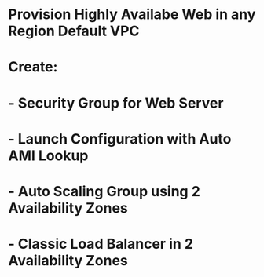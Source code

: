 # Provision Highly Availabe Web in any Region Default VPC
# Create:
#    - Security Group for Web Server
#    - Launch Configuration with Auto AMI Lookup
#    - Auto Scaling Group using 2 Availability Zones
#    - Classic Load Balancer in 2 Availability Zones